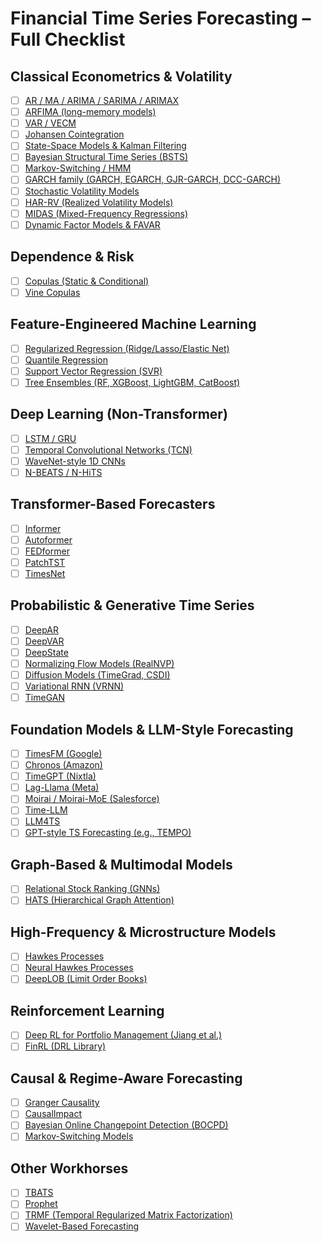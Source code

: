 # Financial Time Series Forecasting – Full Checklist

## Classical Econometrics & Volatility
- [ ] [AR / MA / ARIMA / SARIMA / ARIMAX](https://otexts.com/fpp3/arima.html)  
- [ ] [ARFIMA (long-memory models)](https://www.sciencedirect.com/science/article/abs/pii/S0304405X02001383)  
- [ ] [VAR / VECM](https://www.econometrics-with-r.org/11-1-vector-autoregressions.html)  
- [ ] [Johansen Cointegration](https://en.wikipedia.org/wiki/Johansen_test)  
- [ ] [State-Space Models & Kalman Filtering](https://en.wikipedia.org/wiki/Kalman_filter)  
- [ ] [Bayesian Structural Time Series (BSTS)](https://cran.r-project.org/web/packages/bsts/vignettes/bsts.html)  
- [ ] [Markov-Switching / HMM](https://en.wikipedia.org/wiki/Markov_switching_model)  
- [ ] [GARCH family (GARCH, EGARCH, GJR-GARCH, DCC-GARCH)](https://en.wikipedia.org/wiki/Autoregressive_conditional_heteroskedasticity)  
- [ ] [Stochastic Volatility Models](https://en.wikipedia.org/wiki/Stochastic_volatility)  
- [ ] [HAR-RV (Realized Volatility Models)](https://academic.oup.com/rfs/article-abstract/16/1/67/1587394)  
- [ ] [MIDAS (Mixed-Frequency Regressions)](https://en.wikipedia.org/wiki/MIDAS_regression_model)  
- [ ] [Dynamic Factor Models & FAVAR](https://www.jstor.org/stable/3695610)  

## Dependence & Risk
- [ ] [Copulas (Static & Conditional)](https://en.wikipedia.org/wiki/Copula_(probability_theory))  
- [ ] [Vine Copulas](https://en.wikipedia.org/wiki/Vine_copula)  

## Feature-Engineered Machine Learning
- [ ] [Regularized Regression (Ridge/Lasso/Elastic Net)](https://scikit-learn.org/stable/modules/linear_model.html)  
- [ ] [Quantile Regression](https://en.wikipedia.org/wiki/Quantile_regression)  
- [ ] [Support Vector Regression (SVR)](https://scikit-learn.org/stable/modules/svm.html#regression)  
- [ ] [Tree Ensembles (RF, XGBoost, LightGBM, CatBoost)](https://xgboost.readthedocs.io/en/stable/)  

## Deep Learning (Non-Transformer)
- [ ] [LSTM / GRU](https://colah.github.io/posts/2015-08-Understanding-LSTMs/)  
- [ ] [Temporal Convolutional Networks (TCN)](https://arxiv.org/abs/1803.01271)  
- [ ] [WaveNet-style 1D CNNs](https://deepmind.com/blog/article/wavenet-generative-model-raw-audio)  
- [ ] [N-BEATS / N-HiTS](https://arxiv.org/abs/1905.10437)  

## Transformer-Based Forecasters
- [ ] [Informer](https://arxiv.org/abs/2012.07436)  
- [ ] [Autoformer](https://arxiv.org/abs/2106.13008)  
- [ ] [FEDformer](https://arxiv.org/abs/2201.12740)  
- [ ] [PatchTST](https://arxiv.org/abs/2211.14730)  
- [ ] [TimesNet](https://arxiv.org/abs/2210.02186)  

## Probabilistic & Generative Time Series
- [ ] [DeepAR](https://arxiv.org/abs/1704.04110)  
- [ ] [DeepVAR](https://proceedings.neurips.cc/paper_files/paper/2019/hash/5d4bfc3cfcc809f6f1bd615d08d2c5e0-Abstract.html)  
- [ ] [DeepState](https://arxiv.org/abs/1906.01949)  
- [ ] [Normalizing Flow Models (RealNVP)](https://arxiv.org/abs/1605.08803)  
- [ ] [Diffusion Models (TimeGrad, CSDI)](https://arxiv.org/abs/2101.06182)  
- [ ] [Variational RNN (VRNN)](https://arxiv.org/abs/1506.02216)  
- [ ] [TimeGAN](https://arxiv.org/abs/1907.05321)  

## Foundation Models & LLM-Style Forecasting
- [ ] [TimesFM (Google)](https://arxiv.org/abs/2403.07815)  
- [ ] [Chronos (Amazon)](https://arxiv.org/abs/2310.10910)  
- [ ] [TimeGPT (Nixtla)](https://nixtla.github.io/)  
- [ ] [Lag-Llama (Meta)](https://arxiv.org/abs/2310.08278)  
- [ ] [Moirai / Moirai-MoE (Salesforce)](https://arxiv.org/abs/2310.06625)  
- [ ] [Time-LLM](https://arxiv.org/abs/2310.10688)  
- [ ] [LLM4TS](https://arxiv.org/abs/2310.00752)  
- [ ] [GPT-style TS Forecasting (e.g., TEMPO)](https://arxiv.org/abs/2310.04370)  

## Graph-Based & Multimodal Models
- [ ] [Relational Stock Ranking (GNNs)](https://arxiv.org/abs/1909.10660)  
- [ ] [HATS (Hierarchical Graph Attention)](https://arxiv.org/abs/1909.11146)  

## High-Frequency & Microstructure Models
- [ ] [Hawkes Processes](https://en.wikipedia.org/wiki/Hawkes_process)  
- [ ] [Neural Hawkes Processes](https://arxiv.org/abs/1612.09328)  
- [ ] [DeepLOB (Limit Order Books)](https://arxiv.org/abs/1808.03668)  

## Reinforcement Learning
- [ ] [Deep RL for Portfolio Management (Jiang et al.)](https://arxiv.org/abs/1706.10059)  
- [ ] [FinRL (DRL Library)](https://github.com/AI4Finance-Foundation/FinRL)  

## Causal & Regime-Aware Forecasting
- [ ] [Granger Causality](https://en.wikipedia.org/wiki/Granger_causality)  
- [ ] [CausalImpact](https://google.github.io/CausalImpact/CausalImpact.html)  
- [ ] [Bayesian Online Changepoint Detection (BOCPD)](https://arxiv.org/abs/0710.3742)  
- [ ] [Markov-Switching Models](https://en.wikipedia.org/wiki/Markov_switching_model)  

## Other Workhorses
- [ ] [TBATS](https://otexts.com/fpp3/tbats.html)  
- [ ] [Prophet](https://facebook.github.io/prophet/)  
- [ ] [TRMF (Temporal Regularized Matrix Factorization)](https://arxiv.org/abs/1704.04110)  
- [ ] [Wavelet-Based Forecasting](https://en.wikipedia.org/wiki/Wavelet_transform)  
